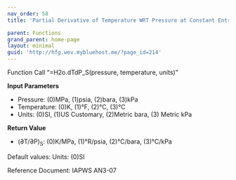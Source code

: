 ```yaml
---
nav_order: 58
title: 'Partial Derivative of Temperature WRT Pressure at Constant Entropy f(P, T)'

parent: Functions
grand_parent: home-page
layout: minimal
guid: 'http://hfg.wev.mybluehost.me/?page_id=214'
---
```


Function Call “=H2o.dTdP\_S(pressure, temperature, units)”

**Input Parameters**

- Pressure: (0)MPa, (1)psia, (2)bara, (3)kPa
- Temperature: (0)K, (1)°F, (2)°C, (3)°C
- Units: (0)SI, (1)US Customary, (2)Metric bara, (3) Metric kPa

**Return Value**

- (∂T/∂P)<sub>S</sub>: (0)K/MPa, (1)°R/psia, (2)°C/bara, (3)°C/kPa

Default values: Units: (0)SI

Reference Document: IAPWS AN3-07